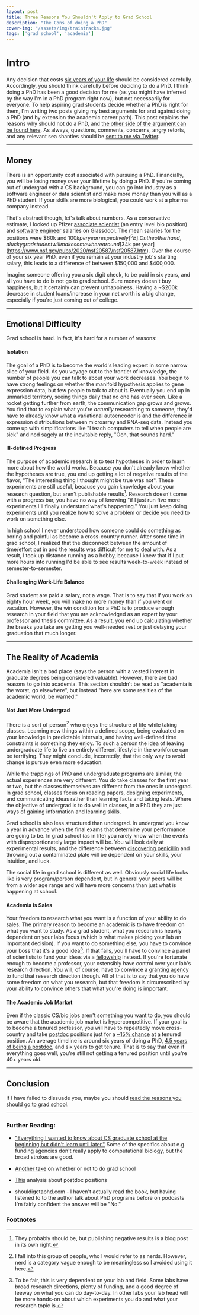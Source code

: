 ```yaml
---
layout: post
title: Three Reasons You Shouldn't Apply to Grad School
description: "The Cons of doing a PhD"
cover-img: "/assets/img/traintracks.jpg"
tags: ['grad school', 'academia']
---
```


# Intro
Any decision that costs [six years of your life](https://gradschool.duke.edu/about/statistics/all-departments-phd-time-degree-statistics) should be considered carefully.
Accordingly, you should think carefully before deciding to do a PhD.
I think doing a PhD has been a good decision for me (as you might have inferred by the way I'm in a PhD program right now), but not necessarily for everyone.
To help aspiring grad students decide whether a PhD is right for them, I'm writing two posts giving my best arguments for and against doing a PhD (and by extension the academic career path).
This post explains the reasons why should not do a PhD, and [the other side of the argument can be found here](TODO).
As always, questions, comments, concerns, angry retorts, and any relevant sea shanties should be [sent to me via Twitter](https://twitter.com/autobencoder).

---

## Money
There is an opportunity cost associated with pursuing a PhD.
Financially, you will be losing money over your lifetime by doing a PhD.
If you're coming out of undergrad with a CS background, you can go into industry as a software engineer or data scientist and make more money than you will as a PhD student.
If your skills are more biological, you could work at a pharma company instead.

That's abstract though, let's talk about numbers.
As a conservative estimate, I looked up Pfizer [associate scientist](https://www.glassdoor.com/Salary/Pfizer-Associate-Scientist-Salaries-E525_D_KO7,26.htm) (an entry level bio position) and
[software engineer](https://www.glassdoor.com/Salary/Pfizer-Software-Engineer-Salaries-E525_DAO.htm?filter.jobTitleExact=Software+Engineer%28%29) salaries on Glassdoor.
The mean salaries for the positions were $60k and $100k per year respectively[^SE].
On the other hand, a lucky grad student will make somewhere around [$34k per year](https://www.nsf.gov/pubs/2020/nsf20587/nsf20587.htm).
Over the course of your six year PhD, even if you remain at your industry job's starting salary, this leads to a difference of between $150,000 and $400,000.

Imagine someone offering you a six digit check, to be paid in six years, and all you have to do is not go to grad school.
Sure money doesn't buy happiness, but it certainly can prevent unhappiness.
Having a ~$200k decrease in student loans/increase in your net worth is a big change, especially if you're just coming out of college.

---

## Emotional Difficulty
Grad school is hard.
In fact, it's hard for a number of reasons:

#### Isolation
The goal of a PhD is to become the world's leading expert in some narrow slice of your field.
As you voyage out to the frontier of knowledge, the number of people you can talk to about your work decreases.
You begin to have strong feelings on whether the manifold hypothesis applies to gene expression data, but few people to talk to about it.
Eventually you end up in unmarked territory, seeing things daily that no one has ever seen.
Like a rocket getting further from earth, the communication gap grows and grows.
You find that to explain what you're _actually_ researching to someone, they'd have to already know what a variational autoencoder is and the difference in expression distributions between microarray and RNA-seq data.
Instead you come up with simplifications like "I teach computers to tell when people are sick" and nod sagely at the inevitable reply, "Ooh, that sounds hard."

#### Ill-defined Progress
The purpose of academic research is to test hypotheses in order to learn more about how the world works.
Because you don't already know whether the hypotheses are true, you end up getting a lot of negative results of the flavor, "The interesting thing I thought might be true was not".
These experiments are still useful, because you gain knowledge about your research question, but aren't publishable results[^negative].
Research doesn't come with a progress bar, you have no way of knowing "if I just run five more experiments I'll finally understand what's happening."
You just keep doing experiments until you realize how to solve a problem or decide you need to work on something else.

In high school I never understood how someone could do something as boring and painful as become a cross-country runner.
After some time in grad school, I realized that the disconnect between the amount of time/effort put in and the results was difficult for me to deal with.
As a result, I took up distance running as a hobby, because I knew that if I put more hours into running I'd be able to see results week-to-week instead of semester-to-semester.

#### Challenging Work-Life Balance
Grad student are paid a salary, not a wage.
That is to say that if you work an eighty hour week, you will make no more money than if you went on vacation.
However, the win condition for a PhD is to produce enough research in your field that you are acknowledged as an expert by your professor and thesis committee.
As a result, you end up calculating whether the breaks you take are getting you well-needed rest or just delaying your graduation that much longer.

---

## The Reality of Academia
Academia isn't a bad place (says the person with a vested interest in graduate degrees being considered valuable).
However, there are bad reasons to go into academia.
This section shouldn't be read as "academia is the worst, go elsewhere", but instead "here are some realities of the academic world, be warned."

#### Not Just More Undergrad
There is a sort of person[^nerd] who enjoys the structure of life while taking classes.
Learning new things within a defined scope, being evaluated on your knowledge in predictable intervals, and having well-defined time constraints is something they enjoy.
To such a person the idea of leaving undergraduate life to live an entirely different lifestyle in the workforce can be terrifying.
They might conclude, incorrectly, that the only way to avoid change is pursue even more education.

While the trappings of PhD and undergraduate programs are similar, the actual experiences are very different.
You do take classes for the first year or two, but the classes themselves are different from the ones in undergrad. 
In grad school, classes focus on reading papers, designing experiments, and communicating ideas rather than learning facts and taking tests.
Where the objective of undergrad is to do well in classes, in a PhD they are just ways of gaining information and learning skills.

Grad school is also less structured than undergrad.
In undergrad you know a year in advance when the final exams that determine your performance are going to be.
In grad school (as in life) you rarely know when the events with disproportionately large impact will be.
You will look daily at experimental results, and the difference between [discovering penicillin](https://en.wikipedia.org/wiki/Alexander_Fleming#Discovery_of_penicillin) and throwing out a contaminated plate will be dependent on your skills, your intuition, and luck.

The social life in grad school is different as well.
Obviously social life looks like is very program/person dependent, but in general your peers will be from a wider age range and will have more concerns than just what is happening at school.

#### Academia is Sales
Your freedom to research what you want is a function of your ability to do sales.
The primary reason to become an academic is to have freedom on what you want to study.
As a grad student, what you research is heavily dependent on your labs focus (which is what makes picking your lab an important decision).
If you want to do something else, you have to convince your boss that it's a good idea[^PI].
If that fails, you'll have to convince a panel of scientists to fund your ideas via a [fellowship](https://www.nsfgrfp.org/) instead.
If you're fortunate enough to become a professor, your ostensibly have control over your lab's research direction.
You will, of course, have to convince a [granting agency](https://www.ascb.org/careers/where-to-find-research-funding-opportunities/) to fund that research direction though.
All of that is to say that you do have some freedom on what you research, but that freedom is circumscribed by your ability to convince others that what you're doing is important.

#### The Academic Job Market
Even if the classic CS/bio jobs aren't something you want to do, you should be aware that the academic job market is hypercompetitive.
If your goal is to become a tenured professor, you will have to repeatedly move cross-country and take [postdoc](https://orise.orau.gov/resources/stem/professional-development/becoming-a-postdoc/what-is-a-postdoc.html) positions just for a [~15% chance](https://www.ncbi.nlm.nih.gov/pmc/articles/PMC4503365/) at a tenured position.
An average timeline is around six years of doing a PhD, [4.5 years of being a postdoc](https://nexus.od.nih.gov/all/2012/06/29/postdoctoral-researchers-facts-trends-and-gaps/), and six years to get tenure.
That is to say that even if everything goes well, you're still not getting a tenured position until you're 40+ years old.

---

## Conclusion
If I have failed to dissuade you, maybe you should [read the reasons you should go to grad school](TODO).

---

### Further Reading:
- ["Everything I wanted to know about CS graduate school at the beginning but didn't learn until later."](https://www.cs.unc.edu/~azuma/hitch4.html) Some of the specifics about e.g. funding agencies don't really apply to computational biology, but the broad strokes are good.

- [Another take](http://matt-welsh.blogspot.com/2010/09/so-you-want-to-go-to-grad-school.html) on whether or not to do grad school

- [This](https://nexus.od.nih.gov/all/2012/06/29/postdoctoral-researchers-facts-trends-and-gaps/) analysis about postdoc positions

- shouldigetaphd.com - I haven't actually read the book, but having listened to to the author talk about PhD programs before on podcasts I'm fairly confident the answer will be "No."

### Footnotes

[^SE]: I was unable to determine whether software engineer is an entry level title at Pfizer. It's possible that $100k is an overly generous estimate for a CS grad at Pfizer. However, if you're willing to move across country for a PhD you could move to one of the [many places offering more than 100k salary for entry level software engineers](https://www.levels.fyi/). I picked the Pfizer position because it's a low estimate for the type of salary you can make with a CS degree, and because its compensation structure should be similar to the Pfizer scientist position.
[^negative]: They probably should be, but publishing negative results is a blog post in its own right.
[^nerd]: I fall into this group of people, who I would refer to as nerds. However, nerd is a category vague enough to be meaningless so I avoided using it here.
[^PI]: To be fair, this is very dependent on your lab and field. Some labs have broad research directions, plenty of funding, and a good degree of leeway on what you can do day-to-day. In other labs your lab head will be more hands-on about which experiments you do and what your research topic is.
